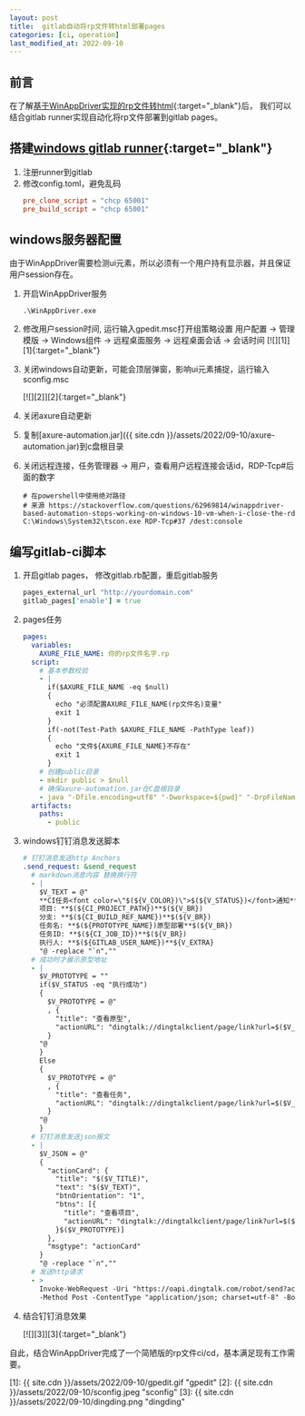```yaml
---
layout: post
title:  gitlab自动将rp文件转html部署pages
categories: [ci, operation]
last_modified_at: 2022-09-10
---
```


## 前言
在了解[基于WinAppDriver实现的rp文件转html](./2022-09-02-windows-app-driver-axure.md){:target="_blank"}后，
我们可以结合gitlab runner实现自动化将rp文件部署到gitlab pages。

## 搭建[windows gitlab runner](https://docs.gitlab.com/runner/install/windows.html){:target="_blank"}

1. 注册runner到gitlab
2. 修改config.toml，避免乱码
    ```toml
    pre_clone_script = "chcp 65001"
    pre_build_script = "chcp 65001"
    ```

## windows服务器配置
由于WinAppDriver需要检测ui元素，所以必须有一个用户持有显示器，并且保证用户session存在。

1. 开启WinAppDriver服务
    ```shell
    .\WinAppDriver.exe
    ```
2. 修改用户session时间, 运行输入gpedit.msc打开组策略设置
   用户配置 -> 管理模版 -> Windows组件 -> 远程桌面服务 -> 远程桌面会话 -> 会话时间
   [![][1]][1]{:target="_blank"}

3. 关闭windows自动更新，可能会顶层弹窗，影响ui元素捕捉，运行输入sconfig.msc

   [![][2]][2]{:target="_blank"}

4. 关闭axure自动更新
5. 复制[axure-automation.jar]({{ site.cdn }}/assets/2022/09-10/axure-automation.jar)到c盘根目录
6. 关闭远程连接，任务管理器 -> 用户，查看用户远程连接会话id，RDP-Tcp#后面的数字
    ```shell
    # 在powershell中使用绝对路径
    # 来源 https://stackoverflow.com/questions/62969814/winappdriver-based-automation-stops-working-on-windows-10-vm-when-i-close-the-rd
    C:\Windows\System32\tscon.exe RDP-Tcp#37 /dest:console
    ```

## 编写gitlab-ci脚本
1. 开启gitlab pages， 修改gitlab.rb配置，重启gitlab服务
    ```ruby
    pages_external_url "http://yourdomain.com"
    gitlab_pages['enable'] = true
    ```
3. pages任务
    ```yaml
    pages:
      variables:
        AXURE_FILE_NAME: 你的rp文件名字.rp
      script:
        # 基本参数校验
        - |
          if($AXURE_FILE_NAME -eq $null) 
          {
            echo "必须配置AXURE_FILE_NAME(rp文件名)变量"
            exit 1
          }
          if(-not(Test-Path $AXURE_FILE_NAME -PathType leaf))
          {
            echo "文件${AXURE_FILE_NAME}不存在"
            exit 1
          }
        # 创建public目录
        - mkdir public > $null
        # 确保axure-automation.jar在C盘根目录
        - java "-Dfile.encoding=utf8" "-Dworkspace=${pwd}" "-DrpFileName=${AXURE_FILE_NAME}" -jar C:\axure-automation.jar
      artifacts:
        paths:
          - public
    ```
4. windows钉钉消息发送脚本

    ```yaml
    # 钉钉消息发送http Anchors
    .send_request: &send_request
      # markdown消息内容 替换换行符
      - |
        $V_TEXT = @"
        **CI任务<font color=\"$(${V_COLOR})\">$(${V_STATUS})</font>通知**$(${V_BR})
        项目: **$(${CI_PROJECT_PATH})**$(${V_BR})
        分支: **$(${CI_BUILD_REF_NAME})**$(${V_BR})
        任务名: **$(${PROTOTYPE_NAME})原型部署**$(${V_BR})
        任务ID: **$(${CI_JOB_ID})**$(${V_BR})
        执行人: **$(${GITLAB_USER_NAME})**${V_EXTRA}
        "@ -replace "`n",""
      # 成功时才展示原型地址
      - |
        $V_PROTOTYPE = ""
        if($V_STATUS -eq "执行成功")
        {
          $V_PROTOTYPE = @"
          , {
            "title": "查看原型",
            "actionURL": "dingtalk://dingtalkclient/page/link?url=$($V_PAGES_URL)&pc_slide=false"
          }
        "@
        } 
        Else 
        {
          $V_PROTOTYPE = @"
          , {
            "title": "查看任务",
            "actionURL": "dingtalk://dingtalkclient/page/link?url=$($V_TASK_URL)&pc_slide=false"
          }
        "@
        }
      # 钉钉消息发送json报文
      - |
        $V_JSON = @"
        {
          "actionCard": {
            "title": "$($V_TITLE)",
            "text": "$($V_TEXT)",
            "btnOrientation": "1",
            "btns": [{
              "title": "查看项目",
              "actionURL": "dingtalk://dingtalkclient/page/link?url=$($V_PROJECT_URL)&pc_slide=false"
            }$($V_PROTOTYPE)]
          },
          "msgtype": "actionCard"
        }
        "@ -replace "`n",""
      # 发送http请求
      - >
        Invoke-WebRequest -Uri "https://oapi.dingtalk.com/robot/send?access_token=$DINGTALK_ACCESS_TOKEN"
        -Method Post -ContentType "application/json; charset=utf-8" -Body "$V_JSON" -UseBasicParsing
    ```
5. 结合钉钉消息效果

    [![][3]][3]{:target="_blank"}

自此，结合WinAppDriver完成了一个简陋版的rp文件ci/cd，基本满足现有工作需要。

[1]: {{ site.cdn }}/assets/2022/09-10/gpedit.gif "gpedit"
[2]: {{ site.cdn }}/assets/2022/09-10/sconfig.jpeg "sconfig"
[3]: {{ site.cdn }}/assets/2022/09-10/dingding.png "dingding"
